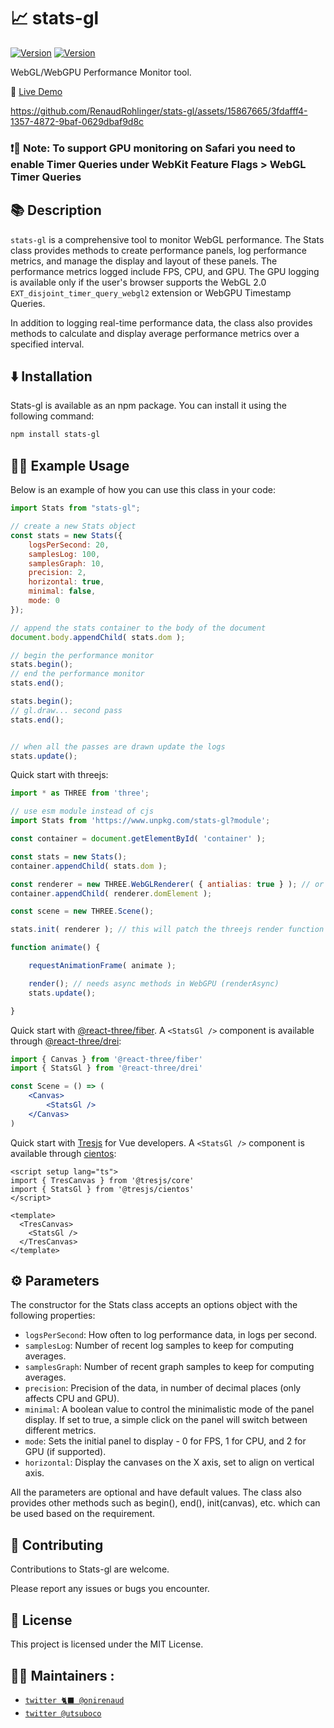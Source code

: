 # 📈 stats-gl
[![Version](https://img.shields.io/npm/v/stats-gl?style=flat&colorA=000000&colorB=000000)](https://www.npmjs.com/package/stats-gl)
[![Version](https://img.shields.io/npm/dw/stats-gl?style=flat&colorA=000000&colorB=000000)](https://www.npmjs.com/package/stats-gl)

WebGL/WebGPU Performance Monitor tool.

🔗 [Live Demo](https://stats.renaudrohlinger.com/)


https://github.com/RenaudRohlinger/stats-gl/assets/15867665/3fdafff4-1357-4872-9baf-0629dbaf9d8c


### ❗📢 Note: To support GPU monitoring on Safari you need to enable Timer Queries under WebKit Feature Flags > WebGL Timer Queries  

## 📚 Description

`stats-gl` is a comprehensive tool to monitor WebGL performance. The Stats class provides methods to create performance panels, log performance metrics, and manage the display and layout of these panels. The performance metrics logged include FPS, CPU, and GPU. The GPU logging is available only if the user's browser supports the WebGL 2.0 `EXT_disjoint_timer_query_webgl2` extension or WebGPU Timestamp Queries.

In addition to logging real-time performance data, the class also provides methods to calculate and display average performance metrics over a specified interval.

## ⬇️ Installation

Stats-gl is available as an npm package. You can install it using the following command:

```bash
npm install stats-gl
```

## 🧑‍💻 Example Usage

Below is an example of how you can use this class in your code:
```js
import Stats from "stats-gl";

// create a new Stats object
const stats = new Stats({
    logsPerSecond: 20, 
    samplesLog: 100, 
    samplesGraph: 10, 
    precision: 2, 
    horizontal: true,
    minimal: false, 
    mode: 0 
});

// append the stats container to the body of the document
document.body.appendChild( stats.dom );

// begin the performance monitor
stats.begin();
// end the performance monitor
stats.end();

stats.begin();
// gl.draw... second pass
stats.end();


// when all the passes are drawn update the logs
stats.update();
```


Quick start with threejs:
```js
import * as THREE from 'three';

// use esm module instead of cjs
import Stats from 'https://www.unpkg.com/stats-gl?module';

const container = document.getElementById( 'container' );

const stats = new Stats();
container.appendChild( stats.dom );

const renderer = new THREE.WebGLRenderer( { antialias: true } ); // or WebGPURenderer
container.appendChild( renderer.domElement );

const scene = new THREE.Scene();

stats.init( renderer ); // this will patch the threejs render function so no need to call begin() or end()

function animate() {

    requestAnimationFrame( animate );

    render(); // needs async methods in WebGPU (renderAsync)
    stats.update();

}
```
Quick start with [@react-three/fiber](https://github.com/pmndrs/fiber). A `<StatsGl />` component is available through [@react-three/drei](https://github.com/pmndrs/drei):
```jsx
import { Canvas } from '@react-three/fiber'
import { StatsGl } from '@react-three/drei'

const Scene = () => (
    <Canvas>
        <StatsGl />
    </Canvas>
)
```

Quick start with [Tresjs](https://tresjs.org/) for Vue developers. A `<StatsGl />` component is available through [cientos](https://cientos.tresjs.org/guide/misc/stats-gl.html):

```vue
<script setup lang="ts">
import { TresCanvas } from '@tresjs/core'
import { StatsGl } from '@tresjs/cientos'
</script>

<template>
  <TresCanvas>
    <StatsGl />
  </TresCanvas>
</template>
```
## ⚙️ Parameters
The constructor for the Stats class accepts an options object with the following properties:

- `logsPerSecond`: How often to log performance data, in logs per second.
- `samplesLog`: Number of recent log samples to keep for computing averages.
- `samplesGraph`: Number of recent graph samples to keep for computing averages.
- `precision`: Precision of the data, in number of decimal places (only affects CPU and GPU).
- `minimal`: A boolean value to control the minimalistic mode of the panel display. If set to true, a simple click on the panel will switch between different metrics.
- `mode`: Sets the initial panel to display - 0 for FPS, 1 for CPU, and 2 for GPU (if supported).
- `horizontal`: Display the canvases on the X axis, set to align on vertical axis.

All the parameters are optional and have default values. The class also provides other methods such as begin(), end(), init(canvas), etc. which can be used based on the requirement.


## 🤝 Contributing
Contributions to Stats-gl are welcome.

Please report any issues or bugs you encounter.

## 📜 License
This project is licensed under the MIT License.

## 🧑‍🎨 Maintainers :

- [`twitter 🐈‍⬛ @onirenaud`](https://twitter.com/onirenaud)
- [`twitter @utsuboco`](https://twitter.com/utsuboco)
